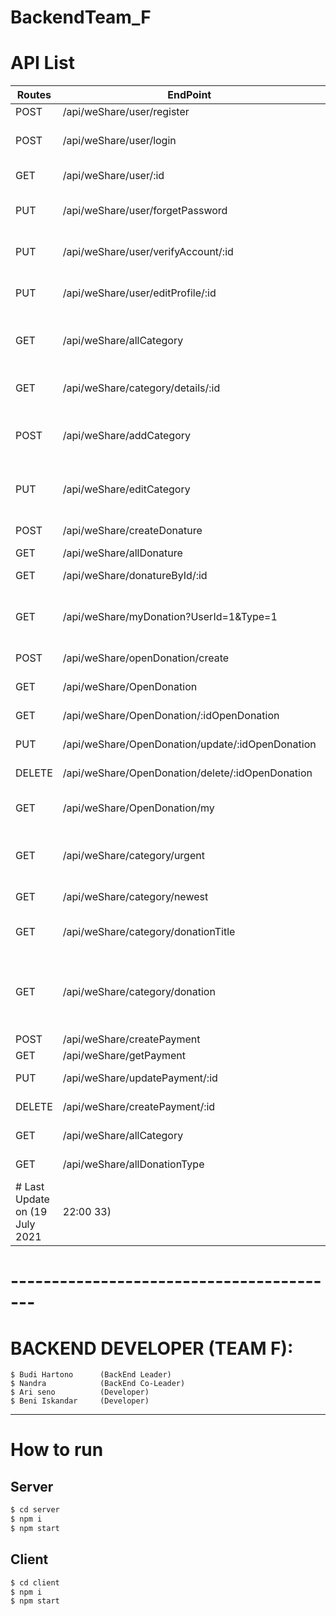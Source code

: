 # BackendTeam_F

# API List

| Routes | EndPoint                                         | Description                                         |
| ------ | ------------------------------------------------ | --------------------------------------------------- |
| POST   | /api/weShare/user/register                       | Register user                                       |
| POST   | /api/weShare/user/login                          | login user to get token for authentication          |
| GET    | /api/weShare/user/:id                            | API get User by/:id                                 |
| PUT    | /api/weShare/user/forgetPassword                 | API for changed Password                            |
| PUT    | /api/weShare/user/verifyAccount/:id              | API for verify Account ( by /:id)                   |
| PUT    | /api/weShare/user/editProfile/:id                | API for edit user profile ( by /:id)                |
| GET    | /api/weShare/allCategory                         | API for get all category include Opendonation       |
| GET    | /api/weShare/category/details/:id                | API for get Opendonation by category id             |
| POST   | /api/weShare/addCategory                         | API for create category (developer only)            |
| PUT    | /api/weShare/editCategory                        | API for edit category by id (developer only)        |
| POST   | /api/weShare/createDonature                      | create new donature                                 |
| GET    | /api/weShare/allDonature                         | get all donature                                    |
| GET    | /api/weShare/donatureById/:id                    | get donature by id                                  |
| GET    | /api/weShare/myDonation?UserId=1&Type=1          | get my donation by UserId and DonationTypeId        |
| POST   | /api/weShare/openDonation/create                 | create new Open Donation                            |
| GET    | /api/weShare/OpenDonation                        | get all Open Donation                               |
| GET    | /api/weShare/OpenDonation/:idOpenDonation        | detail Open Donation                                |
| PUT    | /api/weShare/OpenDonation/update/:idOpenDonation | update Open Donation                                |
| DELETE | /api/weShare/OpenDonation/delete/:idOpenDonation | delete Open Donation                                |
| GET    | /api/weShare/OpenDonation/my                     | Get openDonation by id user                         |
| GET    | /api/weShare/category/urgent                     | Get openDonation need donation urgently             |
| GET    | /api/weShare/category/newest                     | Get Newest openDonation                             |
| GET    | /api/weShare/category/donationTitle              | Get openDonation by title                           |
| GET    | /api/weShare/category/donation                   | Get Opendonation by category id and donationType id |
| POST   | /api/weShare/createPayment                       | create payment                                      |
| GET    | /api/weShare/getPayment                          | Get all payment                                     |
| PUT    | /api/weShare/updatePayment/:id                   | update payment by id                                |
| DELETE | /api/weShare/createPayment/:id                   | Delete payment by id                                |
| GET    | /api/weShare/allCategory         | Get All Category    |
| GET    | /api/weShare/allDonationType         | Get All Donation Type    |
# Last Update on (19 July 2021 | 22:00 33)

# -----------------------------------------

# BACKEND DEVELOPER (TEAM F):

```
$ Budi Hartono      (BackEnd Leader)
$ Nandra            (BackEnd Co-Leader)
$ Ari seno          (Developer)
$ Beni Iskandar     (Developer)
```

---

# How to run

## Server

```bash
$ cd server
$ npm i
$ npm start
```

## Client

```bash
$ cd client
$ npm i
$ npm start
```
